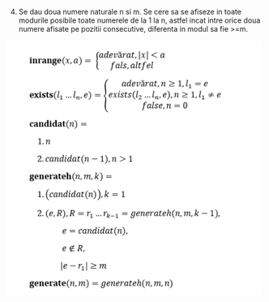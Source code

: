 
4. Se dau doua numere naturale n si m. Se cere sa se afiseze in toate modurile
posibile toate numerele de la 1 la n, astfel incat intre orice doua numere
afisate pe pozitii consecutive, diferenta in modul sa fie >=m.

<p align="center">
    <img src="model.PNG"></img>
</p>
